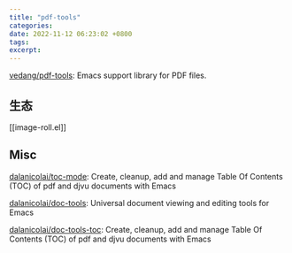 ```yaml
---
title: "pdf-tools"
categories:
date: 2022-11-12 06:23:02 +0800
tags:
excerpt:
---
```




[vedang/pdf-tools](https://github.com/vedang/pdf-tools): Emacs support library for PDF files.

## 生态

[[image-roll.el]]

## Misc

[dalanicolai/toc-mode](https://github.com/dalanicolai/toc-mode): Create, cleanup, add and manage Table Of Contents (TOC) of pdf and djvu documents with Emacs

[dalanicolai/doc-tools](https://github.com/dalanicolai/doc-tools): Universal document viewing and editing tools for Emacs

[dalanicolai/doc-tools-toc](https://github.com/dalanicolai/doc-tools-toc): Create, cleanup, add and manage Table Of Contents (TOC) of pdf and djvu documents with Emacs





